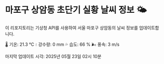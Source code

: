 
# 마포구 상암동 초단기 실황 날씨 정보 🌤️

이 리포지토리는 기상청 API를 사용하여 서울 마포구 상암동의 날씨 정보를 업데이트합니다. 

🌡️ 기온: 21.3 ℃
💧 강수량: 0 mm
💦 습도: 66 %
🌬️ 풍속: 3 m/s

마지막 업데이트 시각: 2025년 05월 23일 02시 10분    
